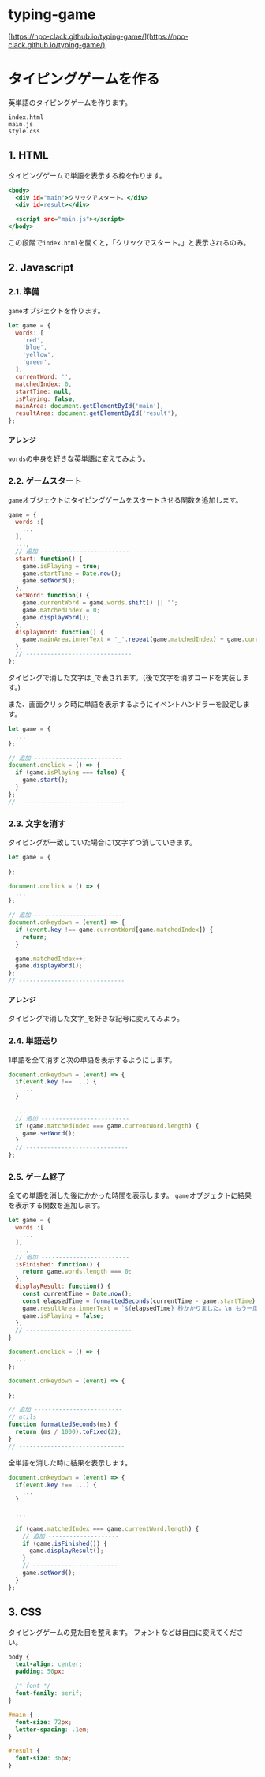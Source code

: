 # typing-game
[https://npo-clack.github.io/typing-game/](https://npo-clack.github.io/typing-game/)

# タイピングゲームを作る
英単語のタイピングゲームを作ります。
```
index.html
main.js
style.css
```

## 1. HTML
タイピングゲームで単語を表示する枠を作ります。
```html:index.html
<body>
  <div id="main">クリックでスタート。</div>
  <div id=result></div>

  <script src="main.js"></script>
</body>
```
この段階で`index.html`を開くと，「クリックでスタート。」と表示されるのみ。

## 2. Javascript
### 2.1. 準備
`game`オブジェクトを作ります。
```js
let game = {
  words: [
    'red',
    'blue',
    'yellow',
    'green',
  ],
  currentWord: '',
  matchedIndex: 0,
  startTime: null,
  isPlaying: false,
  mainArea: document.getElementById('main'),
  resultArea: document.getElementById('result'),
};
```
#### アレンジ
`words`の中身を好きな英単語に変えてみよう。

### 2.2. ゲームスタート
`game`オブジェクトにタイピングゲームをスタートさせる関数を追加します。
```js:main.js
game = {
  words :[
    ...
  ],
  ...,
  // 追加 -------------------------
  start: function() {
    game.isPlaying = true;
    game.startTime = Date.now();
    game.setWord();
  },
  setWord: function() {
    game.currentWord = game.words.shift() || '';
    game.matchedIndex = 0;
    game.displayWord();
  },
  displayWord: function() {
    game.mainArea.innerText = '_'.repeat(game.matchedIndex) + game.currentWord.substring(game.matchedIndex);
  },
  // ------------------------------
};
```
タイピングで消した文字は`_`で表されます。（後で文字を消すコードを実装します。)

また、画面クリック時に単語を表示するようにイベントハンドラーを設定します。
```js:main.js
let game = {
  ...
};

// 追加 -------------------------
document.onclick = () => {
  if (game.isPlaying === false) {
    game.start();
  }
};
// ------------------------------
```


### 2.3. 文字を消す
タイピングが一致していた場合に1文字ずつ消していきます。
```js:main.js
let game = {
  ...
};

document.onclick = () => {
  ...
};

// 追加 -------------------------
document.onkeydown = (event) => {
  if (event.key !== game.currentWord[game.matchedIndex]) {
    return;
  }

  game.matchedIndex++;
  game.displayWord();
};
// ------------------------------
```

#### アレンジ
タイピングで消した文字`_`を好きな記号に変えてみよう。

### 2.4. 単語送り
1単語を全て消すと次の単語を表示するようにします。
```js:main.js
document.onkeydown = (event) => {
  if(event.key !== ...) {
    ...
  }
  
  ...
  // 追加 -------------------------
  if (game.matchedIndex === game.currentWord.length) {
    game.setWord();
  }
  // -----------------------------
};
```

### 2.5. ゲーム終了
全ての単語を消した後にかかった時間を表示します。
`game`オブジェクトに結果を表示する関数を追加します。
```js:main.js
let game = {
  words :[
    ...
  ],
  ...,
  // 追加 -------------------------
  isFinished: function() {
    return game.words.length === 0;
  },
  displayResult: function() {
    const currentTime = Date.now();
    const elapsedTime = formattedSeconds(currentTime - game.startTime);
    game.resultArea.innerText = `${elapsedTime} 秒かかりました。\n もう一度プレイする場合にはブラウザをリロードしてください。`;
    game.isPlaying = false;
  },
  // ------------------------------
}

document.onclick = () => {
  ...
};

document.onkeydown = (event) => {
  ...
};

// 追加 -------------------------
// utils
function formattedSeconds(ms) {
  return (ms / 1000).toFixed(2);
}
// ------------------------------
```
全単語を消した時に結果を表示します。
```js:main.js
document.onkeydown = (event) => {
  if(event.key !== ...) {
    ...
  }
  
  ...
  
  if (game.matchedIndex === game.currentWord.length) {
    // 追加 --------------------
    if (game.isFinished()) {
      game.displayResult();
    }
    // ------------------------
    game.setWord();
  }
};
```

## 3. CSS
タイピングゲームの見た目を整えます。
フォントなどは自由に変えてください。
```css
body {
  text-align: center;
  padding: 50px;

  /* font */
  font-family: serif;
}

#main {
  font-size: 72px;
  letter-spacing: .1em;
}

#result {
  font-size: 36px;
}
```
